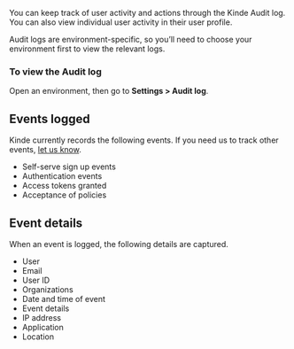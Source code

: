 
You can keep track of user activity and actions through the Kinde Audit log. You can also view individual user activity in their user profile.

Audit logs are environment-specific, so you’ll need to choose your environment first to view the relevant logs.

### To view the Audit log

Open an environment, then go to **Settings > Audit log**.

## Events logged

Kinde currently records the following events. If you need us to track other events, [let us know](https://kinde-21631392.hs-sites.com/en-au/feature-request).

- Self-serve sign up events
- Authentication events
- Access tokens granted
- Acceptance of policies

## Event details

When an event is logged, the following details are captured.

- User
- Email
- User ID
- Organizations
- Date and time of event
- Event details
- IP address
- Application
- Location
